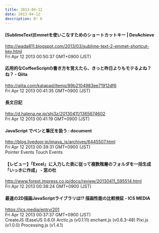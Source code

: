 ```yaml
---
title: 2013-04-12
date: 2013-04-12
description: B! 6
---
```


#### [SublimeText]Emmetを使いこなすためのショートカットキー        |         DevAchieve
http://wada811.blogspot.com/2013/03/sublime-text-2-emmet-shortcut-key.html<br>
Fri Apr 12 2013 00:50:37 GMT+0900 (JST)<br>


#### 応用的なCoffeeScriptの書き方を覚えたら、きっと昨日よりもモテるよね？ね？ - Qiita
http://qiita.com/katapad/items/89b2104983ee71912df6<br>
Fri Apr 12 2013 00:41:35 GMT+0900 (JST)<br>


#### 長文日記
http://d.hatena.ne.jp/shi3z/20130411/1365674602<br>
Fri Apr 12 2013 00:41:19 GMT+0900 (JST)<br>


#### JavaScript でペンと筆圧を扱う : document
http://blog.livedoor.jp/imaya_js/archives/6445507.html<br>
Fri Apr 12 2013 00:39:31 GMT+0900 (JST)<br>
Pointer Events Touch Events


#### 【レビュー】「Excel」に入力した表に従って複数階層のフォルダを一括生成「いっきに作成」 - 窓の杜
http://www.forest.impress.co.jp/docs/review/20130411_595514.html<br>
Fri Apr 12 2013 00:38:24 GMT+0900 (JST)<br>


#### 最速の2D描画JavaScriptライブラリは!? 描画性能の比較検証 - ICS MEDIA
https://ics.media/entry/201<br>
Fri Apr 12 2013 00:37:37 GMT+0900 (JST)<br>
CreateJS (EaselJS 0.6.0) Arctic.js (v0.1.11) enchant.js (v0.6.3-48) Pixi.js (v1.0.0) Processing.js (v1.4.1)


